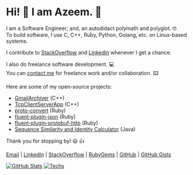 # Hi! 👋 I am Azeem. 🙂

I am a Software Engineer; and, an autodidact polymath and polyglot. 🤓  
To build software, I use C, C++, Ruby, Python, Golang, etc. on Linux-based systems.  

I contribute to
[StackOverflow](https://stackoverflow.com/users/7670262/azeem?tab=profile) and
[LinkedIn](https://www.linkedin.com/in/az33msajid/) whenever I get a chance.

I also do freelance software development. 💻  
You can [contact me](mailto:azeem.sajid@gmail.com) for freelance work and/or
collaboration. ⌨️

Here are some of my open-source projects:

- [GmailArchiver](https://github.com/iamAzeem/GmailArchiver) (C++)
- [TcpClientServerApp](https://github.com/iamAzeem/TcpClientServerApp) (C++)
- [proto-convert](https://github.com/iamAzeem/proto-convert) (Ruby)
- [fluent-plugin-json](https://github.com/iamAzeem/fluent-plugin-json) (Ruby)
- [fluent-plugin-protobuf-http](https://github.com/iamAzeem/fluent-plugin-protobuf-http) (Ruby)
- [Sequence Similarity and Identity Calculator](https://github.com/iamAzeem/ssic) (Java)

Thank you for stopping by! 😃 👍

[Email](mailto:azeem.sajid@gmail.com) |
[LinkedIn](https://www.linkedin.com/in/az33msajid) |
[StackOverflow](https://stackoverflow.com/users/7670262/azeem) |
[RubyGems](https://rubygems.org/profiles/iamAzeem) |
[GitHub](https://github.com/iamAzeem) |
[GitHub Gists](https://gist.github.com/iamAzeem)

[![GitHub Stats](https://github-readme-stats.vercel.app/api?username=iamAzeem&theme=algolia&show_icons=true&count_private=true)](https://github.com/iamAzeem/)
[![Techs](https://github-readme-stats.vercel.app/api/top-langs/?username=iamAzeem&theme=algolia&langs_count=10&layout=compact&hide_title=true)](https://github.com/iamAzeem/)
